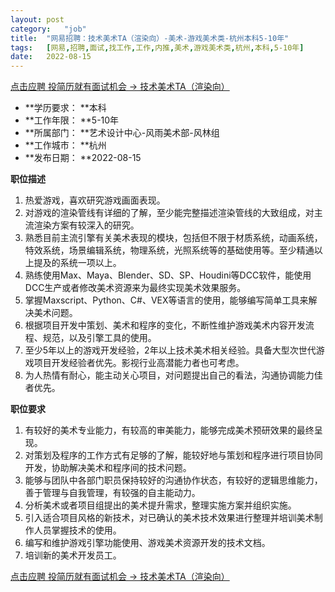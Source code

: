 ```yaml
---
layout:	post
category:	"job"
title:	"网易招聘：技术美术TA（渲染向）-美术-游戏美术类-杭州本科5-10年"
tags:	[网易,招聘,面试,找工作,工作,内推,美术,游戏美术类,杭州,本科,5-10年]
date:	2022-08-15
---
```


[点击应聘 投简历就有面试机会 -> 技术美术TA（渲染向）](http://mobile.bole.netease.com/bole/boleDetail?id=40690&employeeId=346f03c3cda5f04c&key=all)



- **学历要求： **本科
- **工作年限： **5-10年
- **所属部门： **艺术设计中心-风雨美术部-风林组
- **工作城市： **杭州
- **发布日期： **2022-08-15



**职位描述**
1. 热爱游戏，喜欢研究游戏画面表现。
2. 对游戏的渲染管线有详细的了解，至少能完整描述渲染管线的大致组成，对主流渲染方案有较深入的研究。
3. 熟悉目前主流引擎有关美术表现的模块，包括但不限于材质系统，动画系统，特效系统，场景编辑系统，物理系统，光照系统等的基础使用等。至少精通以上提及的系统一项以上。
4. 熟练使用Max、Maya、Blender、SD、SP、Houdini等DCC软件，能使用DCC生产或者修改美术资源来为最终实现美术效果服务。
5. 掌握Maxscript、Python、C#、VEX等语言的使用，能够编写简单工具来解决美术问题。
6. 根据项目开发中策划、美术和程序的变化，不断性维护游戏美术内容开发流程、规范，以及引擎工具的使用。
7. 至少5年以上的游戏开发经验，2年以上技术美术相关经验。具备大型次世代游戏项目开发经验者优先。影视行业高潜能力者也可考虑。
8. 为人热情有耐心，能主动关心项目，对问题提出自己的看法，沟通协调能力佳者优先。



**职位要求**
1. 有较好的美术专业能力，有较高的审美能力，能够完成美术预研效果的最终呈现。
2. 对策划及程序的工作方式有足够的了解，能较好地与策划和程序进行项目协同开发，协助解决美术和程序间的技术问题。
3. 能够与团队中各部门职员保持较好的沟通协作状态，有较好的逻辑思维能力，善于管理与自我管理，有较强的自主能动力。
4. 分析美术或者项目组提出的美术提升需求，整理实施方案并组织实施。
6. 引入适合项目风格的新技术，对已确认的美术技术效果进行整理并培训美术制作人员掌握技术的使用。
7. 编写和维护游戏引擎功能使用、游戏美术资源开发的技术文档。
8. 培训新的美术开发员工。



[点击应聘 投简历就有面试机会 -> 技术美术TA（渲染向）](http://mobile.bole.netease.com/bole/boleDetail?id=40690&employeeId=346f03c3cda5f04c&key=all)